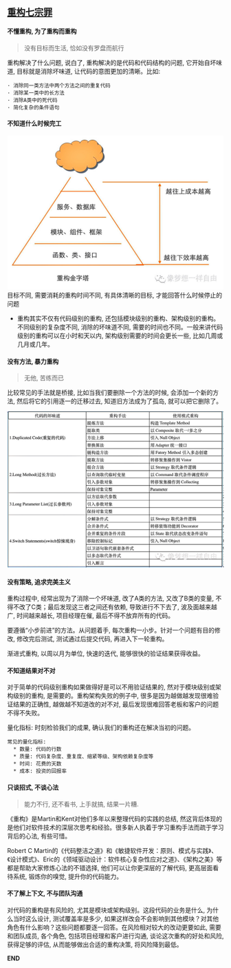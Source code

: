 ## [重构七宗罪](http://insights.thoughtworkers.org/refactoring/?hmsr=toutiao.io&utm_medium=toutiao.io&utm_source=toutiao.io)

 #### 不懂重构, 为了重构而重构
  > 没有目标而生活, 恰如没有罗盘而航行

  重构解决了什么问题, 说白了, 重构解决的是代码和代码结构的问题, 它开始自坏味道, 目标就是消除坏味道, 让代码的意图更加的清晰。比如:

    · 消除同一类方法中两个方法之间的重复代码
    · 消除某一类中的长方法
    · 消除A类中的死代码
    · 简化复杂的条件语句
 #### 不知道什么时候完工
   ![重构金字塔](./img/3.jpg)
  目标不同, 需要消耗的重构时间不同, 有具体清晰的目标, 才能回答什么时候停止的问题

  - 重构其实不仅有代码级别的重构, 还包括模块级别的重构、架构级别的重构。不同级别的复杂度不同, 消除的坏味道不同, 需要的时间也不同。一般来讲代码级别的重构可以在小时和天以内, 架构级别需要的时间会更长一些, 比如几周或几月或几年。

 #### 没有方法, 暴力重构
  > 无他, 苦练而已

  比较常见的手法就是桥接, 比如当我们要删除一个方法的时候, 会添加一个新的方法, 然后将它的引用逐一的迁移过去, 知道旧方法成为了孤岛, 就可以把它删除了。

  ![暴力重构](./img/4.jpeg)
 #### 没有策略, 追求完美主义
  重构过程中, 经常出现为了消除一个坏味道, 改了A类的方法, 又改了B类的变量, 不得不改了C类；最后发现这三者之间还有依赖, 导致进行不下去了, 波及面越来越广, 时间越来越长, 项目经理在催, 最后不得不放弃所有的代码。

  要遵循“小步前进”的方法。从问题着手, 每次重构一小步。针对一个问题有目的修改, 修改完后测试, 测试通过后提交代码, 再进入下一轮重构。

  渐进式重构, 以周以月为单位, 快速的迭代, 能够很快的验证结果获得收益。
 #### 不知道结果对不对
  对于简单的代码级别重构如果做得好是可以不用验证结果的, 然对于模块级别或架构级别的重构, 是需要的。重构架构失败的例子中, 很多是因为越做越发现很难验证结果的正确性, 越做越不知道改的对不对, 最后发现很难回答老板和客户的问题不得不失败。

  量化指标: 时刻检验我们的成果, 确认我们的重构还在解决当初的问题。

    常见的量化指标:
      * 数量: 代码的行数
      * 质量: 代码复杂度、重复度、缩紧等级、架构依赖复杂度等
      * 时间: 花费的天数
      * 成本: 投资的回报率

 #### 只谈招式, 不谈心法
 > 能力不行, 还不看书, 上手就搞, 结果一片糟.

 《重构》是Martin和Kent对他们多年以来整理代码的实践的总结, 然这背后体现的是他们对软件技术的深层次思考和经验。很多新人执着于学习重构手法而疏于学习背后的心法, 有些可惜。

  Robert C Martin的《代码整洁之道》和《敏捷软件开发：原则、模式与实践》、《设计模式》、Eric的《领域驱动设计：软件核心复杂性应对之道》、《架构之美》等都是帮助大家修炼心法的不错选择, 他们可以让你更深层的了解代码, 更高层面看待系统, 锻炼你的嗅觉, 提升你的代码能力。

 #### 不了解上下文, 不与团队沟通
  对代码的重构是有风险的, 尤其是模块或架构级别。这段代码的业务是什么, 为什么当时这么设计, 测试覆盖率是多少, 如果这样改会不会影响到其他模块？对其他角色有什么影响？这些问题都要逐一回答。在风险相对较大的改动更要如此, 需要和团队成员, 各个角色, 包括项目经理和客户进行沟通, 谈论这次重构的好处和风险, 获得足够的评估, 从而能够做出合适的重构决策, 将风险降到最低。

**END**
